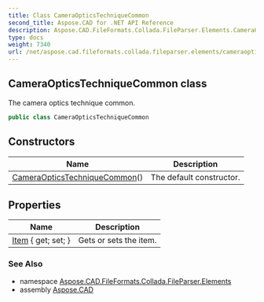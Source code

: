 ```yaml
---
title: Class CameraOpticsTechniqueCommon
second_title: Aspose.CAD for .NET API Reference
description: Aspose.CAD.FileFormats.Collada.FileParser.Elements.CameraOpticsTechniqueCommon class. The camera optics technique common
type: docs
weight: 7340
url: /net/aspose.cad.fileformats.collada.fileparser.elements/cameraopticstechniquecommon/
---
```

## CameraOpticsTechniqueCommon class

The camera optics technique common.

```csharp
public class CameraOpticsTechniqueCommon
```

## Constructors

| Name | Description |
| --- | --- |
| [CameraOpticsTechniqueCommon](cameraopticstechniquecommon/)() | The default constructor. |

## Properties

| Name | Description |
| --- | --- |
| [Item](../../aspose.cad.fileformats.collada.fileparser.elements/cameraopticstechniquecommon/item/) { get; set; } | Gets or sets the item. |

### See Also

* namespace [Aspose.CAD.FileFormats.Collada.FileParser.Elements](../../aspose.cad.fileformats.collada.fileparser.elements/)
* assembly [Aspose.CAD](../../)


